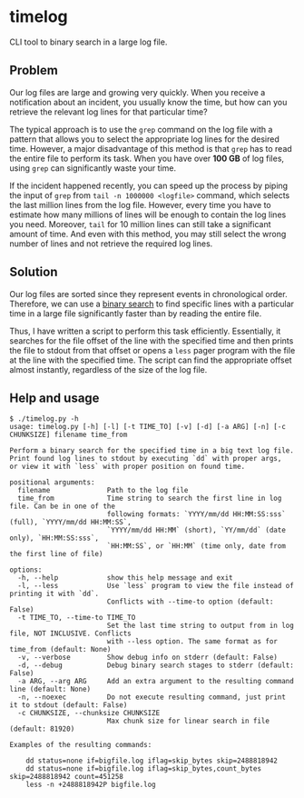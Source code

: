 # timelog

CLI tool to binary search in a large log file.

## Problem

Our log files are large and growing very quickly. When you receive a notification about an incident, you usually know the time, but how can you retrieve the relevant log lines for that particular time?

The typical approach is to use the `grep` command on the log file with a pattern that allows you to select the appropriate log lines for the desired time. However, a major disadvantage of this method is that `grep` has to read the entire file to perform its task. When you have over **100 GB** of log files, using `grep` can significantly waste your time.

If the incident happened recently, you can speed up the process by piping the input of `grep` from `tail -n 1000000 <logfile>` command, which selects the last million lines from the log file. However, every time you have to estimate how many millions of lines will be enough to contain the log lines you need. Moreover, `tail` for 10 million lines can still take a significant amount of time. And even with this method, you may still select the wrong number of lines and not retrieve the required log lines.

## Solution

Our log files are sorted since they represent events in chronological order. Therefore, we can use a [binary search](https://en.wikipedia.org/wiki/Binary_search_algorithm) to find specific lines with a particular time in a large file significantly faster than by reading the entire file.

Thus, I have written a script to perform this task efficiently. Essentially, it searches for the file offset of the line with the specified time and then prints the file to stdout from that offset or opens a `less` pager program with the file at the line with the specified time. The script can find the appropriate offset almost instantly, regardless of the size of the log file.

## Help and usage

```
$ ./timelog.py -h
usage: timelog.py [-h] [-l] [-t TIME_TO] [-v] [-d] [-a ARG] [-n] [-c CHUNKSIZE] filename time_from

Perform a binary search for the specified time in a big text log file.
Print found log lines to stdout by executing `dd` with proper args,
or view it with `less` with proper position on found time.

positional arguments:
  filename              Path to the log file
  time_from             Time string to search the first line in log file. Can be in one of the
                        following formats: `YYYY/mm/dd HH:MM:SS:sss` (full), `YYYY/mm/dd HH:MM:SS`,
                        `YYYY/mm/dd HH:MM` (short), `YY/mm/dd` (date only), `HH:MM:SS:sss`,
                        `HH:MM:SS`, or `HH:MM` (time only, date from the first line of file)

options:
  -h, --help            show this help message and exit
  -l, --less            Use `less` program to view the file instead of printing it with `dd`.
                        Conflicts with --time-to option (default: False)
  -t TIME_TO, --time-to TIME_TO
                        Set the last time string to output from in log file, NOT INCLUSIVE. Conflicts
                        with --less option. The same format as for time_from (default: None)
  -v, --verbose         Show debug info on stderr (default: False)
  -d, --debug           Debug binary search stages to stderr (default: False)
  -a ARG, --arg ARG     Add an extra argument to the resulting command line (default: None)
  -n, --noexec          Do not execute resulting command, just print it to stdout (default: False)
  -c CHUNKSIZE, --chunksize CHUNKSIZE
                        Max chunk size for linear search in file (default: 81920)

Examples of the resulting commands:

    dd status=none if=bigfile.log iflag=skip_bytes skip=2488818942
    dd status=none if=bigfile.log iflag=skip_bytes,count_bytes skip=2488818942 count=451258
    less -n +2488818942P bigfile.log

```
